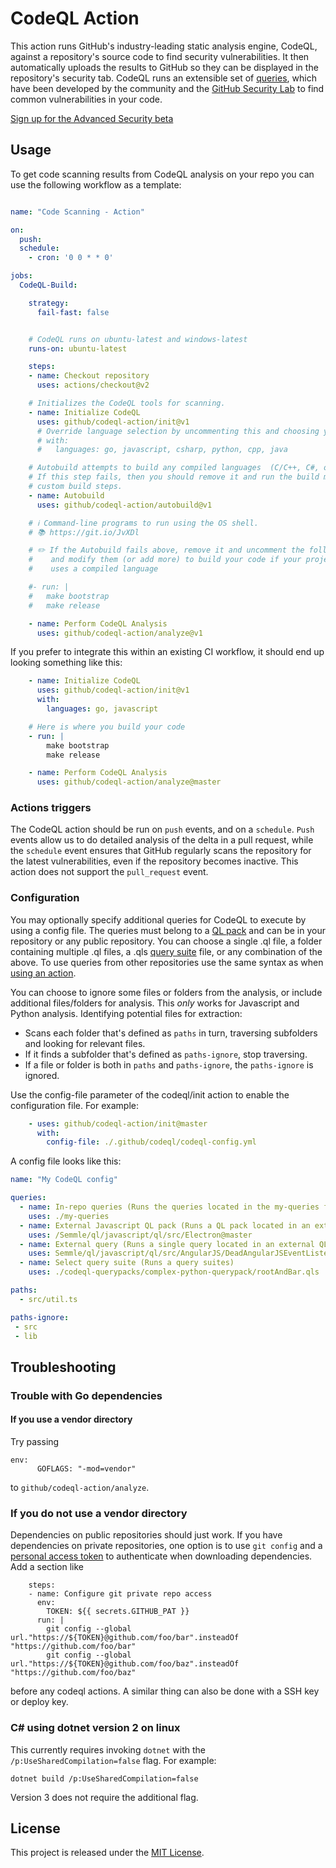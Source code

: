  # CodeQL Action
This action runs GitHub's industry-leading static analysis engine, CodeQL, against a repository's source code to find security vulnerabilities. It then automatically uploads the results to GitHub so they can be displayed in the repository's security tab. CodeQL runs an extensible set of [queries](https://github.com/semmle/ql), which have been developed by the community and the [GitHub Security Lab](https://securitylab.github.com/) to find common vulnerabilities in your code. 
 
[Sign up for the Advanced Security beta](https://github.com/features/security/advanced-security/signup)
 
 ## Usage

To get code scanning results from CodeQL analysis on your repo you can use the following workflow as a template:

```yaml

name: "Code Scanning - Action"

on:
  push:
  schedule:
    - cron: '0 0 * * 0'

jobs:
  CodeQL-Build:

    strategy:
      fail-fast: false


    # CodeQL runs on ubuntu-latest and windows-latest
    runs-on: ubuntu-latest

    steps:
    - name: Checkout repository
      uses: actions/checkout@v2

    # Initializes the CodeQL tools for scanning.
    - name: Initialize CodeQL
      uses: github/codeql-action/init@v1
      # Override language selection by uncommenting this and choosing your languages
      # with:
      #   languages: go, javascript, csharp, python, cpp, java

    # Autobuild attempts to build any compiled languages  (C/C++, C#, or Java).
    # If this step fails, then you should remove it and run the build manually (see below)
    # custom build steps.
    - name: Autobuild
      uses: github/codeql-action/autobuild@v1

    # ℹ️ Command-line programs to run using the OS shell.
    # 📚 https://git.io/JvXDl

    # ✏️ If the Autobuild fails above, remove it and uncomment the following three lines
    #    and modify them (or add more) to build your code if your project
    #    uses a compiled language

    #- run: |
    #   make bootstrap
    #   make release

    - name: Perform CodeQL Analysis
      uses: github/codeql-action/analyze@v1
```

If you prefer to integrate this within an existing CI workflow, it should end up looking something like this:

```yaml
    - name: Initialize CodeQL
      uses: github/codeql-action/init@v1
      with:
        languages: go, javascript

    # Here is where you build your code
    - run: |
        make bootstrap
        make release

    - name: Perform CodeQL Analysis
      uses: github/codeql-action/analyze@master
```
### Actions triggers
The CodeQL action should be run on `push` events, and on a `schedule`. `Push` events allow us to do detailed analysis of the delta in a pull request, while the `schedule` event ensures that GitHub regularly scans the repository for the latest vulnerabilities, even if the repository becomes inactive. This action does not support the `pull_request` event.

### Configuration 
You may optionally specify additional queries for CodeQL to execute by using a config file. The queries must belong to a [QL pack](https://help.semmle.com/codeql/codeql-cli/reference/qlpack-overview.html) and can be in your repository or any public repository. You can choose a single .ql file, a folder containing multiple .ql files, a .qls [query suite](https://help.semmle.com/codeql/codeql-cli/procedures/query-suites.html) file, or any combination of the above. To use queries from other repositories use the same syntax as when [using an action](https://help.github.com/en/actions/reference/workflow-syntax-for-github-actions#jobsjob_idstepsuses).

You can choose to ignore some files or folders from the analysis, or include additional files/folders for analysis. This *only* works for Javascript and Python analysis.
Identifying potential files for extraction:
- Scans each folder that's defined as `paths` in turn, traversing subfolders and looking for relevant files.
- If it finds a subfolder that's defined as `paths-ignore`, stop traversing.
- If a file or folder is both in `paths` and `paths-ignore`, the `paths-ignore` is ignored.

Use the config-file parameter of the codeql/init action to enable the configuration file. For example:

```yaml
    - uses: github/codeql-action/init@master
      with:
        config-file: ./.github/codeql/codeql-config.yml
```

A config file looks like this:

```yaml
name: "My CodeQL config"

queries:
  - name: In-repo queries (Runs the queries located in the my-queries folder of the repo)
    uses: ./my-queries
  - name: External Javascript QL pack (Runs a QL pack located in an external repo)
    uses: /Semmle/ql/javascript/ql/src/Electron@master
  - name: External query (Runs a single query located in an external QL pack) 
    uses: Semmle/ql/javascript/ql/src/AngularJS/DeadAngularJSEventListener.ql@master 
  - name: Select query suite (Runs a query suites)
    uses: ./codeql-querypacks/complex-python-querypack/rootAndBar.qls

paths:
  - src/util.ts

paths-ignore:
 - src
 - lib
```

## Troubleshooting

### Trouble with Go dependencies

#### If you use a vendor directory

Try passing
```
env:
      GOFLAGS: "-mod=vendor"
```
to `github/codeql-action/analyze`.

### If you do not use a vendor directory

Dependencies on public repositories should just work. If you have dependencies on private repositories, one option is to use `git config` and a [personal access token](https://help.github.com/en/github/authenticating-to-github/creating-a-personal-access-token-for-the-command-line) to authenticate when downloading dependencies. Add a section like
```
    steps:
    - name: Configure git private repo access
      env:
        TOKEN: ${{ secrets.GITHUB_PAT }}
      run: |
        git config --global url."https://${TOKEN}@github.com/foo/bar".insteadOf "https://github.com/foo/bar"
        git config --global url."https://${TOKEN}@github.com/foo/baz".insteadOf "https://github.com/foo/baz"
```
before any codeql actions. A similar thing can also be done with a SSH key or deploy key.

### C# using dotnet version 2 on linux

This currently requires invoking `dotnet` with the `/p:UseSharedCompilation=false` flag. For example:
```
dotnet build /p:UseSharedCompilation=false
```
Version 3 does not require the additional flag.

## License

This project is released under the [MIT License](LICENSE).
